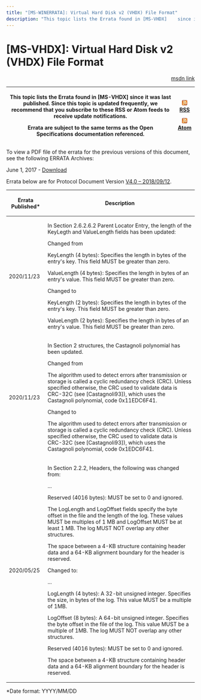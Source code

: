 ```yaml
---
title: "[MS-WINERRATA]: Virtual Hard Disk v2 (VHDX) File Format"
description: "This topic lists the Errata found in [MS-VHDX]    since it was last published. Since this topic is updated frequently, we    recommend that you"
---
```


# [MS-VHDX]: Virtual Hard Disk v2 (VHDX) File Format

<p align="right"><a href="https://msdn.microsoft.com/en-us/library/d5da972b-c182-4c44-91d0-e24cf22c6a40">msdn link</a></p>
<p> </p>

<table>
 <thead>
  <tr>
   <th>
   <p>This topic lists the Errata found in [MS-VHDX]
   since it was last published. Since this topic is updated frequently, we
   recommend that you subscribe to these RSS or Atom feeds to receive update
   notifications.</p>
   <p>Errata are subject to the same terms as the
   Open Specifications documentation referenced.</p>
   </th>
   <th>
   <p><img id="Picture 260" src="MS-WINERRATA_files/image001.png"><span><a href="http://blogs.msdn.com/b/protocol_content_errata/rss.aspx">RSS</a></span>
   </p>
   <p><img id="Picture 257" src="MS-WINERRATA_files/image001.png"><span><a href="http://blogs.msdn.com/b/protocol_content_errata/atom.aspx">Atom</a></span>
   </p>
   <p> </p>
   </th>
  </tr>
 </thead>
</table>

<p>To view a PDF file of the errata for the previous versions of
this document, see the following ERRATA Archives:</p>

<p>June 1, 2017 - <span><a href="https://winprotocoldoc.blob.core.windows.net/productionwindowsarchives/MS-WINERRATA/%5bMS-WINERRATA%5d-170601.pdf">Download</a></span></p>

<p>Errata below are for Protocol Document Version <span><a href="https://docs.microsoft.com/en-us/openspecs/windows_protocols/ms-vhdx/83e061f8-f6e2-4de1-91bd-5d518a43d477">V4.0
– 2018/09/12</a></span>.</p>

<table><thead>
  <tr>
   <th>
   <p>Errata Published*</p>
   </th>
   <th>
   <p>Description</p>
   </th>
  </tr>
 </thead><tbody><tr>
  <td>
  <p>2020/11/23</p>
  </td>
  <td>
  <p>In Section 2.6.2.6.2 Parent Locator Entry, the length
  of the KeyLegth and ValueLength fields has been updated:</p>
  <p> </p>
  <p>Changed from</p>
  <p> </p>
  <p>KeyLength (4 bytes): Specifies the length in bytes of
  the entry's key. This field MUST be greater than zero.</p>
  <p>ValueLength (4 bytes): Specifies the length in bytes
  of an entry's value. This field MUST be greater than zero.</p>
  <p> </p>
  <p>Changed to</p>
  <p> </p>
  <p>KeyLength (2 bytes): Specifies the length in bytes of
  the entry's key. This field MUST be greater than zero.</p>
  <p>ValueLength (2 bytes): Specifies the length in bytes
  of an entry's value. This field MUST be greater than zero.</p>
  </td>
 </tr><tr>
  <td>
  <p>2020/11/23</p>
  </td>
  <td>
  <p>In Section 2 structures, the Castagnoli polynomial has
  been updated.</p>
  <p> </p>
  <p>Changed from</p>
  <p> </p>
  <p>The algorithm used to detect errors after transmission
  or storage is called a cyclic redundancy check (CRC). Unless specified
  otherwise, the CRC used to validate data is CRC-32C (see [Castagnoli93]),
  which uses the Castagnoli polynomial, code 0x11EDC6F41.</p>
  <p> </p>
  <p>Changed to</p>
  <p> </p>
  <p>The algorithm used to detect errors after transmission
  or storage is called a cyclic redundancy check (CRC). Unless specified
  otherwise, the CRC used to validate data is CRC-32C (see [Castagnoli93]),
  which uses the Castagnoli polynomial, code 0x1EDC6F41.</p>
  </td>
 </tr><tr>
  <td>
  <p>2020/05/25</p>
  </td>
  <td>
  <p>In Section 2.2.2, Headers, the following was changed
  from:</p>
  <p> </p>
  <p>...</p>
  <p> </p>
  <p>Reserved (4016 bytes): MUST be set to 0 and ignored.</p>
  <p> </p>
  <p>The LogLength and LogOffset fields specify the byte
  offset in the file and the length of the log. These values MUST be multiples
  of 1 MB and LogOffset MUST be at least 1 MB. The log MUST NOT overlap any
  other structures.</p>
  <p> </p>
  <p>The space between a 4-KB structure containing header data
  and a 64-KB alignment boundary for the header is reserved.</p>
  <p> </p>
  <p>Changed to:</p>
  <p> </p>
  <p>...</p>
  <p> </p>
  <p>LogLength (4 bytes): A 32-bit unsigned integer.
  Specifies the size, in bytes of the log. This value MUST be a multiple of
  1MB.</p>
  <p> </p>
  <p>LogOffset (8 bytes): A 64-bit unsigned integer.
  Specifies the byte offset in the file of the log. This value MUST be a
  multiple of 1MB. The log MUST NOT overlap any other structures.</p>
  <p> </p>
  <p>Reserved (4016 bytes): MUST be set to 0 and ignored.</p>
  <p> </p>
  <p>The space between a 4-KB structure containing header
  data and a 64-KB alignment boundary for the header is reserved.</p>
  </td>
 </tr></tbody></table>

<p>*Date format: YYYY/MM/DD</p>


                